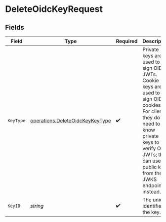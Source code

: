 # DeleteOidcKeyRequest


## Fields

| Field                                                                                                                                                                                                                | Type                                                                                                                                                                                                                 | Required                                                                                                                                                                                                             | Description                                                                                                                                                                                                          |
| -------------------------------------------------------------------------------------------------------------------------------------------------------------------------------------------------------------------- | -------------------------------------------------------------------------------------------------------------------------------------------------------------------------------------------------------------------- | -------------------------------------------------------------------------------------------------------------------------------------------------------------------------------------------------------------------- | -------------------------------------------------------------------------------------------------------------------------------------------------------------------------------------------------------------------- |
| `KeyType`                                                                                                                                                                                                            | [operations.DeleteOidcKeyKeyType](../../models/operations/deleteoidckeykeytype.md)                                                                                                                                   | :heavy_check_mark:                                                                                                                                                                                                   | Private keys are used to sign OIDC JWTs. Cookie keys are used to sign OIDC cookies. For clients, they do not need to know private keys to verify OIDC JWTs; they can use public keys from the JWKS endpoint instead. |
| `KeyID`                                                                                                                                                                                                              | *string*                                                                                                                                                                                                             | :heavy_check_mark:                                                                                                                                                                                                   | The unique identifier of the key.                                                                                                                                                                                    |